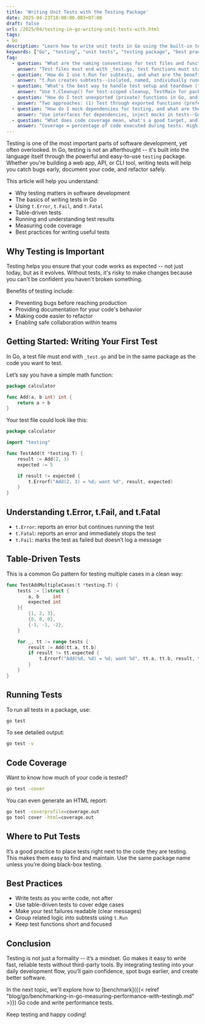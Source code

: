 ```yaml
---
title: 'Writing Unit Tests with the Testing Package'
date: 2025-04-23T10:00:00.003+07:00
draft: false
url: /2025/04/testing-in-go-writing-unit-tests-with.html
tags:
- Go
description: "Learn how to write unit tests in Go using the built-in testing package."
keywords: ["Go", "testing", "unit tests", "testing package", "best practices"]
faq:
  - question: "What are the naming conventions for test files and functions, and how do I run specific tests?"
    answer: "Test files must end with _test.go, test functions must start with Test and take *testing.T--strict conventions enable go test to discover tests automatically. File naming: math.go -> math_test.go. Same package: package math (white-box testing, access unexported). Different package: package math_test (black-box testing, only exported). Function naming: func TestAdd(t *testing.T)--Test prefix + capitalized name. Invalid: testAdd (lowercase t), AddTest (wrong order), Test_Add (underscore discouraged). Run all tests: go test ./... (all packages recursively). Run specific test: go test -run TestAdd (regex matching). Run multiple: go test -run 'TestAdd|TestSubtract'. Run by pattern: go test -run TestUser/valid_email (matches subtests). Verbose: go test -v (shows each test name and result). Parallel: go test -p 4 (run 4 packages concurrently). Coverage: go test -cover (shows percentage). Short mode: go test -short (skips long tests marked with if testing.Short() { t.Skip() }). Timeout: go test -timeout 30s (fail if takes >30s). Caching: go test uses cache, go test -count=1 disables cache (force re-run). Examples: func ExampleAdd()--documentation examples, run as tests, checked against // Output: comment. Benchmarks: func BenchmarkAdd(b *testing.B)--performance tests, run with go test -bench=. Setup: func TestMain(m *testing.M)--custom setup/teardown for entire package. Best practice: descriptive test names: TestUserRepository_FindByEmail_ReturnsErrorWhenNotFound--clear what's tested and expected behavior. Subtests: t.Run(\"valid email\", func(t *testing.T) { ... })--grouping, isolated failures."
  - question: "How do I use t.Run for subtests, and what are the benefits of parallel testing?"
    answer: "t.Run creates subtests--isolated, named, individually runnable. t.Parallel() marks test for parallel execution--faster test suites. Subtests: func TestUser(t *testing.T) { t.Run(\"valid email\", func(t *testing.T) { ... }); t.Run(\"invalid email\", func(t *testing.T) { ... }) }--groups related tests. Benefits: (1) Organization: nested structure, clear hierarchy. (2) Selective running: go test -run TestUser/valid (only valid subtest). (3) Setup/teardown: shared setup before subtests: user := createUser(); t.Run(\"test1\", func(t *testing.T) { ... user ... }). (4) Isolation: one subtest fails, others continue. Parallel tests: func TestExpensiveOperation(t *testing.T) { t.Parallel(); ... }--runs concurrently with other parallel tests. How it works: (1) Sequential tests run first. (2) Parallel tests run concurrently after sequential finish. (3) Max parallelism: GOMAXPROCS (default = CPU cores), override with -parallel flag: go test -parallel 8. When to parallelize: (1) Independent tests--no shared state. (2) I/O bound--database queries, API calls. (3) Slow tests--long-running computations. When NOT to parallelize: (1) Shared state--global variables, file system. (2) Order-dependent--test B depends on test A. (3) Resource contention--parallel tests overwhelm database. Example with subtests: func TestDatabase(t *testing.T) { tests := []struct { name string; query string }{{\"simple\", \"SELECT 1\"}, {\"complex\", \"JOIN ...\"}}; for _, tt := range tests { tt := tt; t.Run(tt.name, func(t *testing.T) { t.Parallel(); result := db.Query(tt.query); assert(result) }) } }--each subtest runs in parallel. Caveat: t.Parallel() with table tests requires tt := tt (copy loop variable)--otherwise all subtests use last value. Detection: race detector finds issues: go test -race. Best practice: default to parallel for unit tests (fast), sequential for integration tests (shared resources). Mark long tests: if testing.Short() { t.Skip(\"skip in -short mode\") }--skip in CI quick checks."
  - question: "What's the best way to handle test setup and teardown (fixtures) in Go?"
    answer: "Use t.Cleanup() for test-scoped cleanup, TestMain for package-level setup--prefer explicit over implicit. Per-test setup (recommended): func TestUser(t *testing.T) { db := setupTestDB(t); t.Cleanup(func() { db.Close() }); user, _ := db.Create(&User{Name: \"Alice\"}); assert.Equal(t, \"Alice\", user.Name) }. setupTestDB: func setupTestDB(t *testing.T) *DB { db := openDB(\"test.db\"); t.Cleanup(func() { os.Remove(\"test.db\") }); return db }--registers cleanup, runs after test (even if test fails). Benefits: (1) Automatic: no defer needed, cleanup registered anywhere. (2) Ordered: LIFO order (last registered runs first). (3) Subtests: cleanup runs after each subtest. Shared setup (use sparingly): var testDB *DB; func TestMain(m *testing.M) { testDB = openDB(\"test.db\"); code := m.Run(); testDB.Close(); os.Remove(\"test.db\"); os.Exit(code) }--runs once for package, all tests share testDB. When to use TestMain: (1) Expensive setup: Docker container, test database. (2) External resources: start/stop server, mock service. (3) Integration tests: setup environment once. Caveat: shared state between tests--flaky tests if not careful. Ensure tests don't modify shared data or clean between tests. Helper functions: func setupUser(t *testing.T) *User { t.Helper(); return &User{Name: \"Alice\"} }--t.Helper() marks as helper, failure points to caller line not helper line. Best practice: prefer t.Cleanup() over defer--cleanup runs even if t.FailNow() called. Pattern: func createTempFile(t *testing.T) string { f, _ := os.CreateTemp(\"\", \"test\"); t.Cleanup(func() { os.Remove(f.Name()) }); return f.Name() }--returns resource, cleanup automatic. Anti-pattern: global var shared across tests without reset--test order affects results, flaky. Testing setup itself: ensure setup/teardown code itself is correct--common source of test flakiness."
  - question: "How do I test unexported (private) functions in Go, and should I?"
    answer: "Two approaches: (1) Test through exported functions (preferred)--tests public API. (2) Use _test.go in same package (white-box)--direct access to unexported. Exported testing (black-box): package math_test; import \"myapp/math\"--only access exported functions. Test internal by testing exported: func TestCalculate(t *testing.T) { result := math.Calculate(10); assert.Equal(t, 20, result) }--Calculate calls internal add(), multiply()--tested indirectly. Philosophy: if internal function matters, it's tested through public API. If not tested, maybe not important. When this works: (1) Internal functions are implementation details. (2) Public API sufficient for coverage. (3) Refactoring internal code often--don't want brittle tests. Same-package testing (white-box): package math; func TestAdd(t *testing.T) { result := add(2, 3); assert.Equal(t, 5, result) }--direct access to unexported add(). When to use: (1) Complex internal logic--need thorough edge case testing. (2) Performance-critical path--benchmark internal function. (3) Shared helpers across package--test utility functions. (4) Table-driven tests for internal states. Export for testing (anti-pattern but pragmatic): func add(a, b int) int--unexported. var Add = add--exported alias for testing. Discouraged: pollutes API, indicates poor design (extract to separate package?). Should you test unexported? Depends: (1) Simple functions--no, covered by integration tests. (2) Complex logic--yes, test directly for clarity. (3) Stateful code--yes, test internal state changes. Best practice: start with black-box tests, add white-box only when needed. Coverage: high coverage via exported tests = good design. Need white-box for coverage = maybe refactor. Extract to package: internal complex code -> separate internal package, export there, test normally. Go testing philosophy: test behavior not implementation--means prefer exported testing. Caveat: 100% coverage via exported tests might require convoluted test cases--pragmatically test unexported when simpler."
  - question: "How do I mock dependencies for testing, and what are the best practices for testable code?"
    answer: "Use interfaces for dependencies, inject mocks in tests--Go's implicit interfaces make mocking natural without frameworks. Dependency injection pattern: type UserService struct { repo UserRepository }; type UserRepository interface { FindByID(id int) (*User, error) }. Production: repo := &PostgresUserRepository{db: db}; svc := &UserService{repo: repo}. Test: mock := &MockUserRepository{users: map[int]*User{1: testUser}}; svc := &UserService{repo: mock}--inject mock. Mock implementation: type MockUserRepository struct { users map[int]*User; findByIDCalled bool }; func (m *MockUserRepository) FindByID(id int) (*User, error) { m.findByIDCalled = true; if user, ok := m.users[id]; ok { return user, nil }; return nil, ErrNotFound }--manual mock, simple. Testing: func TestGetUser(t *testing.T) { mock := &MockUserRepository{users: map[int]*User{1: {Name: \"Alice\"}}}; svc := &UserService{repo: mock}; user, err := svc.GetUser(1); assert.NoError(t, err); assert.Equal(t, \"Alice\", user.Name); assert.True(t, mock.findByIDCalled) }. Mock libraries: (1) testify/mock: type MockRepo struct { mock.Mock }; func (m *MockRepo) FindByID(id int) (*User, error) { args := m.Called(id); return args.Get(0).(*User), args.Error(1) }. Setup: mock.On(\"FindByID\", 1).Return(testUser, nil). Verify: mock.AssertExpectations(t). (2) gomock (Google): mockgen generates mocks from interface, strong typing, compile-time safety. When to mock: (1) External dependencies: database, HTTP API, S3. (2) Slow operations: network calls, file I/O. (3) Non-deterministic: time.Now(), random. What NOT to mock: (1) Simple types (string, int)--pass real values. (2) Standard library (io.Reader)--use bytes.Buffer, strings.Reader. (3) Value objects--create real instances. Testable code principles: (1) Depend on interfaces, not concrete types. (2) Constructor injection: NewUserService(repo UserRepository)--explicit dependencies. (3) Avoid global state: global DB connection--hard to mock. (4) Small interfaces: 1-2 methods each--easy to mock. Anti-pattern: mocking everything--fragile tests coupled to implementation. Best practice: mock boundaries (external I/O), use real objects internally (business logic). Integration tests: use real dependencies (test database), fewer mocks--test realistic scenarios."
  - question: "What does code coverage mean, what's a good target, and can I have too much coverage?"
    answer: "Coverage = percentage of code executed during tests. High coverage ≠ good tests, low coverage = gaps. Target: 70-80% for most projects, focus on quality over percentage. Measure coverage: go test -cover--shows overall percentage. Detailed: go test -coverprofile=coverage.out; go tool cover -html=coverage.out--HTML report highlights uncovered lines (red). What coverage measures: (1) Statement coverage: how many lines executed. (2) NOT branch coverage: doesn't check if/else both paths tested. (3) NOT condition coverage: a && b might execute but not test a=true,b=false. Example: func Abs(x int) int { if x < 0 { return -x }; return x }. Test: Abs(5)--50% coverage (only return x). Abs(-5)--other 50%. Both: 100%. Good coverage target: (1) Critical paths: 90-100%--payment, security, data loss prevention. (2) Business logic: 80-90%--core features. (3) Utils/helpers: 70-80%. (4) UI code: 50-60%--harder to test, less critical. (5) Main/cmd: 0-30%--integration tested. When coverage is low: (1) Error handling--happy path tested, errors ignored. (2) Edge cases--null, empty, max values. (3) Branches--only one side of if. When high coverage misleading: (1) Assertion-free tests: func TestProcess(t *testing.T) { Process() }--executes code but no assertions, useless. (2) Trivial coverage: testing getters/setters--100% coverage, 0 value. (3) False security: 95% coverage but missing critical bug in 5%. Can you have too much coverage: Yes! (1) Diminishing returns: 95% -> 100% costs weeks, tests brittle code (error messages, logging). (2) Over-specification: testing implementation not behavior--refactoring breaks tests. (3) Maintenance burden: 1000 brittle tests slow development. Best practice: (1) Cover critical business logic thoroughly. (2) Test edge cases and errors. (3) Skip trivial code (getters, constructors). (4) Focus on test quality: good assertions, clear intent. (5) Use coverage to find gaps, not as goal. Red flags: (1) Coverage drops after refactoring--tests too coupled to implementation. (2) 100% coverage but bug in production--missing edge case. (3) Adding test to hit coverage target without value--waste. Tools: go test -coverprofile, gocov, coveralls--track over time in CI. Production: enforce minimum (e.g., 70%) in CI, fail PR if drops. Don't worship metric--measure test quality: mutation testing, how many bugs caught in code review."
---
```


Testing is one of the most important parts of software development, yet often overlooked. In Go, testing is not an afterthought -- it's built into the language itself through the powerful and easy-to-use `testing` package. Whether you're building a web app, API, or CLI tool, writing tests will help you catch bugs early, document your code, and refactor safely.

This article will help you understand:

*   Why testing matters in software development
*   The basics of writing tests in Go
*   Using `t.Error`, `t.Fail`, and `t.Fatal`
*   Table-driven tests
*   Running and understanding test results
*   Measuring code coverage
*   Best practices for writing useful tests

Why Testing is Important
------------------------

Testing helps you ensure that your code works as expected -- not just today, but as it evolves. Without tests, it's risky to make changes because you can't be confident you haven't broken something.

Benefits of testing include:

*   Preventing bugs before reaching production
*   Providing documentation for your code's behavior
*   Making code easier to refactor
*   Enabling safe collaboration within teams

Getting Started: Writing Your First Test
----------------------------------------

In Go, a test file must end with `_test.go` and be in the same package as the code you want to test.

Let’s say you have a simple math function:

```go
package calculator

func Add(a, b int) int {
    return a + b
} 
```

Your test file could look like this:

```go
package calculator

import "testing"

func TestAdd(t *testing.T) {
    result := Add(2, 3)
    expected := 5

    if result != expected {
        t.Errorf("Add(2, 3) = %d; want %d", result, expected)
    }
} 
```

Understanding t.Error, t.Fail, and t.Fatal
------------------------------------------

*   `t.Error`: reports an error but continues running the test
*   `t.Fatal`: reports an error and immediately stops the test
*   `t.Fail`: marks the test as failed but doesn’t log a message

Table-Driven Tests
------------------

This is a common Go pattern for testing multiple cases in a clean way:

```go
func TestAddMultipleCases(t *testing.T) {
    tests := []struct {
        a, b     int
        expected int
    }{
        {1, 2, 3},
        {0, 0, 0},
        {-1, -1, -2},
    }

    for _, tt := range tests {
        result := Add(tt.a, tt.b)
        if result != tt.expected {
            t.Errorf("Add(%d, %d) = %d; want %d", tt.a, tt.b, result, tt.expected)
        }
    }
} 
```

Running Tests
-------------

To run all tests in a package, use:

```bash
go test
```

To see detailed output:

```bash
go test -v
```

Code Coverage
-------------

Want to know how much of your code is tested?

```bash
go test -cover
```

You can even generate an HTML report:

```bash
go test -coverprofile=coverage.out
go tool cover -html=coverage.out
```

Where to Put Tests
------------------

It’s a good practice to place tests right next to the code they are testing. This makes them easy to find and maintain. Use the same package name unless you’re doing black-box testing.

Best Practices
--------------

*   Write tests as you write code, not after
*   Use table-driven tests to cover edge cases
*   Make your test failures readable (clear messages)
*   Group related logic into subtests using `t.Run`
*   Keep test functions short and focused

Conclusion
----------

Testing is not just a formality -- it’s a mindset. Go makes it easy to write fast, reliable tests without third-party tools. By integrating testing into your daily development flow, you’ll gain confidence, spot bugs earlier, and create better software.

In the next topic, we'll explore how to [benchmark]({{< relref "blog/go/benchmarking-in-go-measuring-performance-with-testingb.md" >}}) Go code and write performance tests.

Keep testing and happy coding!